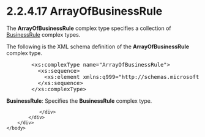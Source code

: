 <html dir="LTR" xmlns:mshelp="http://msdn.microsoft.com/mshelp" xmlns:ddue="http://ddue.schemas.microsoft.com/authoring/2003/5" xmlns:xlink="http://www.w3.org/1999/xlink" xmlns:tool="http://www.microsoft.com/tooltip">
    <head>
        <meta http-equiv="Content-Type" content="text/html; CHARSET=utf-8"></meta>
        <meta name="save" content="history"></meta>
        <title>2.2.4.17 ArrayOfBusinessRule</title>
        <xml>
            <mshelp:toctitle title="2.2.4.17 ArrayOfBusinessRule"></mshelp:toctitle>
            <mshelp:rltitle title="[MS-SSMDSWS-15]: ArrayOfBusinessRule"></mshelp:rltitle>
            <mshelp:keyword index="A" term="10b3058f-4117-4f8f-a240-ebef4fab9905"></mshelp:keyword>
            <mshelp:attr name="DCSext.ContentType" value="open specification"></mshelp:attr>
            <mshelp:attr name="AssetID" value="10b3058f-4117-4f8f-a240-ebef4fab9905"></mshelp:attr>
            <mshelp:attr name="TopicType" value="kbRef"></mshelp:attr>
            <mshelp:attr name="DCSext.Title" value="[MS-SSMDSWS-15]: ArrayOfBusinessRule" />
        </xml>
    </head>
    <body>
        <div id="header">
            <h1 class="heading">2.2.4.17 ArrayOfBusinessRule</h1>
        </div>
        <div id="mainSection">
            <div id="mainBody">
                <div id="allHistory" class="saveHistory"></div>
                <div id="sectionSection0" class="section" name="collapseableSection">
                    

<p>The <b>ArrayOfBusinessRule</b> complex type specifies a
collection of <a href="20edf0db-bc12-4cf8-84b0-bdcfeb77902b.htm">BusinessRule</a>
complex types.</p>

<p>The following is the XML schema definition of the <b>ArrayOfBusinessRule</b>
complex type.</p>

<dl>
<dd>
<div><pre>   &lt;xs:complexType name=&quot;ArrayOfBusinessRule&quot;&gt;
     &lt;xs:sequence&gt;
       &lt;xs:element xmlns:q999=&quot;http://schemas.microsoft.com/sqlserver/masterdataservices/2009/09&quot; minOccurs=&quot;0&quot; maxOccurs=&quot;unbounded&quot; name=&quot;BusinessRule&quot; nillable=&quot;true&quot; type=&quot;q999:BusinessRule&quot; xmlns:xs=&quot;http://www.w3.org/2001/XMLSchema&quot; /&gt;
     &lt;/xs:sequence&gt;
   &lt;/xs:complexType&gt;
</pre></div>
</dd></dl>

<p><b>BusinessRule</b>: Specifies the <b>BusinessRule</b>
complex type.</p>


                </div>
            </div>
        </div>
    </body>
</html>
